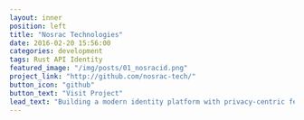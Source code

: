 ```yaml
---
layout: inner
position: left
title: "Nosrac Technologies"
date: 2016-02-20 15:56:00
categories: development
tags: Rust API Identity
featured_image: "/img/posts/01_nosracid.png"
project_link: "http://github.com/nosrac-tech/"
button_icon: "github"
button_text: "Visit Project"
lead_text: "Building a modern identity platform with privacy-centric features."
---
```

